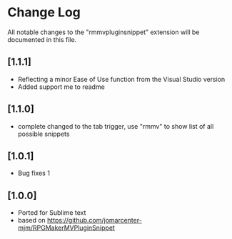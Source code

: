 # Change Log

All notable changes to the "rmmvpluginsnippet" extension will be documented in this file.
## [1.1.1]
- Reflecting a minor Ease of Use function from the Visual Studio version
- Added support me to readme

## [1.1.0]
- complete changed to the tab trigger, use "rmmv" to show list of all possible snippets
## [1.0.1]
- Bug fixes 1

## [1.0.0]
- Ported for Sublime text
- based on https://github.com/jomarcenter-mjm/RPGMakerMVPluginSnippet
